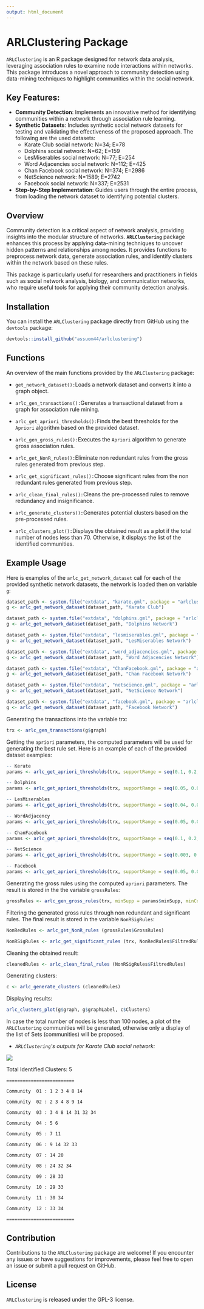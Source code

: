 ```yaml
---
output: html_document
---
```


# ARLClustering Package

`ARLClustering` is an R package designed for network data analysis, leveraging association rules to examine node interactions within networks. This package introduces a novel approach to community detection using data-mining techniques to highlight communities within the social network.

## Key Features:

-   **Community Detection**: Implements an innovative method for identifying communities within a network through association rule learning.
-   **Synthetic Datasets**: Includes synthetic social network datasets for testing and validating the effectiveness of the proposed approach. The following are the used datasets:
    -   Karate Club social network: N=34; E=78
    -   Dolphins social network: N=62; E=159
    -   LesMiserables social network: N=77; E=254
    -   Word Adjacencies social network: N=112; E=425
    -   Chan Facebook social network: N=374; E=2986
    -   NetScience network: N=1589; E=2742
    -   Facebook social network: N=337; E=2531
-   **Step-by-Step Implementation**: Guides users through the entire process, from loading the network dataset to identifying potential clusters.

## **Overview**

Community detection is a critical aspect of network analysis, providing insights into the modular structure of networks. **`ARLClustering`** package enhances this process by applying data-mining techniques to uncover hidden patterns and relationships among nodes. It provides functions to preprocess network data, generate association rules, and identify clusters within the network based on these rules.

This package is particularly useful for researchers and practitioners in fields such as social network analysis, biology, and communication networks, who require useful tools for applying their community detection analysis.

## Installation

You can install the `ARLClustering` package directly from GitHub using the `devtools` package:

``` r
devtools::install_github("assuom44/arlclustering")
```

## Functions

An overview of the main functions provided by the `ARLClustering` package:

-   `get_network_dataset():`Loads a network dataset and converts it into a graph object.

-   `arlc_gen_transactions():`Generates a transactional dataset from a graph for association rule mining.

-   `arlc_get_apriori_thresholds():`Finds the best thresholds for the `Apriori` algorithm based on the provided dataset.

-   `arlc_gen_gross_rules():`Executes the `Apriori` algorithm to generate gross association rules.

-   `arlc_get_NonR_rules():`Eliminate non redundant rules from the gross rules generated from previous step.

-   `arlc_get_significant_rules():`Choose significant rules from the non redundant rules generated from previous step.

-   `arlc_clean_final_rules():`Cleans the pre-processed rules to remove redundancy and insignificance.

-   `arlc_generate_clusters():`Generates potential clusters based on the pre-processed rules.

-   `arlc_clusters_plot():`Displays the obtained result as a plot if the total number of nodes less than 70. Otherwise, it displays the list of the identified communities.

## **Example Usage**

Here is examples of the `arlc_get_network_dataset` call for each of the provided synthetic network datasets, the network is loaded then on variable `g`:

``` r
dataset_path <- system.file("extdata", "karate.gml", package = "arlclustering")
g <- arlc_get_network_dataset(dataset_path, "Karate Club")

dataset_path <- system.file("extdata", "dolphins.gml", package = "arlclustering")
g <- arlc_get_network_dataset(dataset_path, "Dolphins Network")

dataset_path <- system.file("extdata", "lesmiserables.gml", package = "arlclustering")
g <- arlc_get_network_dataset(dataset_path, "LesMiserables Network")

dataset_path <- system.file("extdata", "word_adjacencies.gml", package = "arlclustering")
g <- arlc_get_network_dataset(dataset_path, "Word Adjacencies Network")

dataset_path <- system.file("extdata", "ChanFacebook.gml", package = "arlclustering")
g <- arlc_get_network_dataset(dataset_path, "Chan Facebook Network")

dataset_path <- system.file("extdata", "netscience.gml", package = "arlclustering")
g <- arlc_get_network_dataset(dataset_path, "NetScience Network")

dataset_path <- system.file("extdata", "facebook.gml", package = "arlclustering")
g <- arlc_get_network_dataset(dataset_path, "Facebook Network")
```

Generating the transactions into the variable trx:

``` r
trx <- arlc_gen_transactions(g$graph)
```

Getting the `apriori` parameters, the computed parameters will be used for generating the best rule set. Here is an example of each of the provided dataset examples:

``` r
-- Kerate
params <- arlc_get_apriori_thresholds(trx, supportRange = seq(0.1, 0.2, by = 0.1), 0.5)

-- Dolphins
params <- arlc_get_apriori_thresholds(trx, supportRange = seq(0.05, 0.06, by = 0.01), 0.5)

-- LesMiserables
params <- arlc_get_apriori_thresholds(trx, supportRange = seq(0.04, 0.05, by = 0.01), 0.5)

-- WordAdjacency
params <- arlc_get_apriori_thresholds(trx, supportRange = seq(0.05, 0.06, by = 0.01), 0.5)

-- ChanFacebook
params <- arlc_get_apriori_thresholds(trx, supportRange = seq(0.1, 0.2, by = 0.1), 0.5)

-- NetScience
params <- arlc_get_apriori_thresholds(trx, supportRange = seq(0.003, 0.004, by = 0.001), 0.5)

-- Facebook
params <- arlc_get_apriori_thresholds(trx, supportRange = seq(0.05, 0.06, by = 0.01), 0.5)
```

Generating the gross rules using the computed `apriori` parameters. The result is stored in the the variable `grossRules`:

``` r
grossRules <- arlc_gen_gross_rules(trx, minSupp = params$minSupp, minConf = params$minConf, minLenRules = 1, maxLenRules = params$lenRules)
```

Filtering the generated gross rules through non redundant and significant rules. The final result is stored in the variable `NonRSigRules`:

``` r
NonRedRules <- arlc_get_NonR_rules (grossRules$GrossRules)
```

``` r
NonRSigRules <- arlc_get_significant_rules (trx, NonRedRules$FiltredRules)
```

Cleaning the obtained result:

``` r
cleanedRules <- arlc_clean_final_rules (NonRSigRules$FiltredRules)
```

Generating clusters:

``` r
c <- arlc_generate_clusters (cleanedRules) 
```

Displaying results:

``` r
arlc_clusters_plot(g$graph, g$graphLabel, c$Clusters)
```

In case the total number of nodes is less than 100 nodes, a plot of the `ARLClustering` communities will be generated, otherwise only a display of the list of Sets (communities) will be proposed.

-   *`ARLClustering`'s outputs for Karate Club social network:*

![](inst/images/KarateClub-arlcustering.png)

Total Identified Clusters: 5

`=========================`

`Community  01 : 1 2 3 4 8 14`

`Community  02 : 2 3 4 8 9 14`

`Community  03 : 3 4 8 14 31 32 34`

`Community  04 : 5 6`

`Community  05 : 7 11`

`Community  06 : 9 14 32 33`

`Community  07 : 14 20`

`Community  08 : 24 32 34`

`Community  09 : 28 33`

`Community  10 : 29 33`

`Community  11 : 30 34`

`Community  12 : 33 34`

`=========================`

## Contribution

Contributions to the `ARLClustering` package are welcome! If you encounter any issues or have suggestions for improvements, please feel free to open an issue or submit a pull request on GitHub.

## **License**

`ARLClustering` is released under the GPL-3 license.
